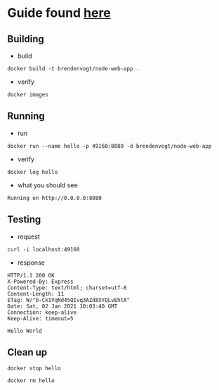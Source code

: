 # Guide found [here](https://nodejs.org/en/docs/guides/nodejs-docker-webapp/)
## Building
- build
```
docker build -t brendenvogt/node-web-app .
```
- verify
```
docker images
```

## Running
- run
```
docker run --name hello -p 49160:8080 -d brendenvogt/node-web-app
```
- verify
```
docker log hello
```
- what you should see
```
Running on http://0.0.0.0:8080
```

## Testing
- request
```
curl -i localhost:49160
```
- response
```
HTTP/1.1 200 OK
X-Powered-By: Express
Content-Type: text/html; charset=utf-8
Content-Length: 11
ETag: W/"b-Ck1VqNd45QIvq3AZd8XYQLvEhtA"
Date: Sat, 02 Jan 2021 10:03:40 GMT
Connection: keep-alive
Keep-Alive: timeout=5

Hello World
```

## Clean up 

```
docker stop hello
```

```
docker rm hello
```